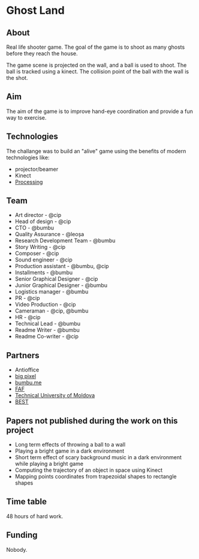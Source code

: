 # Ghost Land

## About
Real life shooter game. The goal of the game is to shoot as many ghosts before they reach the house.

The game scene is projected on the wall, and a ball is used to shoot. The ball is tracked using a kinect. 
The collision point of the ball with the wall is the shot.

## Aim
The aim of the game is to improve hand-eye coordination and provide a fun way to exercise.

## Technologies
The challange was to build an "alive" game using the benefits of modern technologies like: 
* projector/beamer
* Kinect
* [Processing](https://processing.org/)

## Team 
* Art director - @cip
* Head of design - @cip
* CTO - @bumbu
* Quality Assurance - @leoșa
* Research Development Team - @bumbu
* Story Writing - @cip
* Composer - @cip
* Sound engineer - @cip
* Production assistant - @bumbu, @cip
* Installments - @bumbu
* Senior Graphical Designer - @cip
* Junior Graphical Designer - @bumbu
* Logistics manager - @bumbu
* PR - @cip
* Video Production - @cip
* Cameraman - @cip, @bumbu
* HR - @cip
* Technical Lead - @bumbu
* Readme Writer - @bumbu
* Readme Co-writer - @cip

## Partners
* Antioffice
* [big pixel](https://www.facebook.com/canyouseethebigpixel)
* [bumbu.me](http://bumbu.me)
* [FAF](http://faf.utm.md/)
* [Technical University of Moldova](http://www.utm.md/)
* [BEST](http://best-chisinau.org/)

## Papers not published during the work on this project
* Long term effects of throwing a ball to a wall
* Playing a bright game in a dark environment
* Short term effect of scary background music in a dark environment while playing a bright game
* Computing the trajectory of an object in space using Kinect
* Mapping points coordinates from trapezoidal shapes to rectangle shapes

## Time table 
48 hours of hard work.

## Funding
Nobody.

